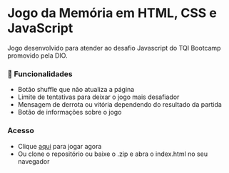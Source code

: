 <h1>Jogo da Memória em HTML, CSS e JavaScript</h1>

Jogo desenvolvido para atender ao desafio Javascript do TQI Bootcamp promovido pela DIO.  

### :hammer: Funcionalidades
- Botão shuffle que não atualiza a página
- Limite de tentativas para deixar o jogo mais desafiador
- Mensagem de derrota ou vitória dependendo do resultado da partida
- Botão de informações sobre o jogo

### Acesso
- Clique [aqui](https://brunoalmeida1.github.io/dio-memory-game-js/) para jogar agora
- Ou clone o repositório ou baixe o .zip e abra o index.html no seu navegador
